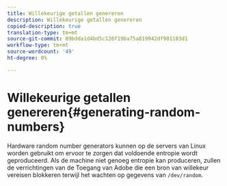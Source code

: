 ```yaml
---
title: Willekeurige getallen genereren
description: Willekeurige getallen genereren
copied-description: true
translation-type: tm+mt
source-git-commit: 89bdda1d4bd5c126f19ba75a819942df901183d1
workflow-type: tm+mt
source-wordcount: '49'
ht-degree: 0%

---
```



# Willekeurige getallen genereren{#generating-random-numbers}

Hardware random number generators kunnen op de servers van Linux worden gebruikt om ervoor te zorgen dat voldoende entropie wordt geproduceerd. Als de machine niet genoeg entropie kan produceren, zullen de verrichtingen van de Toegang van Adobe die een bron van willekeur vereisen blokkeren terwijl het wachten op gegevens van `/dev/random`.
